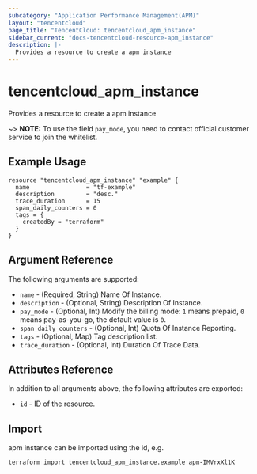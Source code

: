 ```yaml
---
subcategory: "Application Performance Management(APM)"
layout: "tencentcloud"
page_title: "TencentCloud: tencentcloud_apm_instance"
sidebar_current: "docs-tencentcloud-resource-apm_instance"
description: |-
  Provides a resource to create a apm instance
---
```


# tencentcloud_apm_instance

Provides a resource to create a apm instance

~> **NOTE:** To use the field `pay_mode`, you need to contact official customer service to join the whitelist.

## Example Usage

```hcl
resource "tencentcloud_apm_instance" "example" {
  name                = "tf-example"
  description         = "desc."
  trace_duration      = 15
  span_daily_counters = 0
  tags = {
    createdBy = "terraform"
  }
}
```

## Argument Reference

The following arguments are supported:

* `name` - (Required, String) Name Of Instance.
* `description` - (Optional, String) Description Of Instance.
* `pay_mode` - (Optional, Int) Modify the billing mode: `1` means prepaid, `0` means pay-as-you-go, the default value is `0`.
* `span_daily_counters` - (Optional, Int) Quota Of Instance Reporting.
* `tags` - (Optional, Map) Tag description list.
* `trace_duration` - (Optional, Int) Duration Of Trace Data.

## Attributes Reference

In addition to all arguments above, the following attributes are exported:

* `id` - ID of the resource.




## Import

apm instance can be imported using the id, e.g.

```
terraform import tencentcloud_apm_instance.example apm-IMVrxXl1K
```

